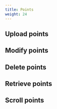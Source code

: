 ```yaml
---
title: Points
weight: 24
---
```


## Upload points

## Modify points

## Delete points

## Retrieve points

## Scroll points